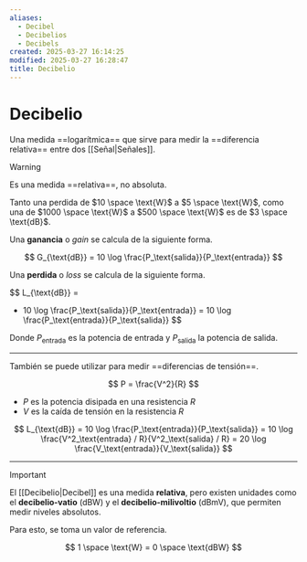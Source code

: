 ```yaml
---
aliases:
  - Decibel
  - Decibelios
  - Decibels
created: 2025-03-27 16:14:25
modified: 2025-03-27 16:28:47
title: Decibelio
---
```


# Decibelio

Una medida ==logarítmica== que sirve para medir la ==diferencia relativa== entre dos [[Señal|Señales]].

> [!warning]
> Es una medida ==relativa==, no absoluta.
> 
> Tanto una perdida de $10 \space \text{W}$ a $5 \space \text{W}$, como una de $1000 \space \text{W}$ a $500 \space \text{W}$ es de $3 \space \text{dB}$.

Una **ganancia** o *gain* se calcula de la siguiente forma.

$$
G_{\text{dB}} =
10 \log \frac{P_\text{salida}}{P_\text{entrada}}
$$

Una **perdida** o *loss* se calcula de la siguiente forma.

$$
L_{\text{dB}} =
- 10 \log \frac{P_\text{salida}}{P_\text{entrada}} =
10 \log \frac{P_\text{entrada}}{P_\text{salida}}
$$

Donde $P_\text{entrada}$ es la potencia de entrada y $P_\text{salida}$ la potencia de salida.

---

También se puede utilizar para medir ==diferencias de tensión==.

$$
P = \frac{V^2}{R}
$$

- $P$ es la potencia disipada en una resistencia $R$
- $V$ es la caída de tensión en la resistencia $R$

$$
L_{\text{dB}} =
10 \log \frac{P_\text{entrada}}{P_\text{salida}} =
10 \log \frac{V^2_\text{entrada} / R}{V^2_\text{salida} / R} =
20 \log \frac{V_\text{entrada}}{V_\text{salida}}
$$

---

> [!important]
> El [[Decibelio|Decibel]] es una medida **relativa**, pero existen unidades como el **decibelio-vatio** ($\text{dBW}$) y el **decibelio-milivoltio** ($\text{dBmV}$), que permiten medir niveles absolutos.
> 
> Para esto, se toma un valor de referencia.
>
> $$
> 1 \space \text{W} = 0 \space \text{dBW}
> $$
